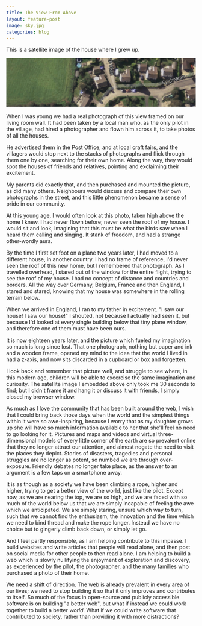```yaml
---
title: The View From Above
layout: feature-post
image: sky.jpg
categories: blog
---
```


This is a satellite image of the house where I grew up.

![](/assets/dist/img/the-view-from-above/my-home.png)

When I was young we had a real photograph of this view framed on our living room wall. It had been taken by a local man who, as the only pilot in the village, had hired a photographer and flown him across it, to take photos of all the houses.

He advertised them in the Post Office, and at local craft fairs, and the villagers would stop next to the stacks of photographs and flick through them one by one, searching for their own home. Along the way, they would spot the houses of friends and relatives, pointing and exclaiming their excitement.

My parents did exactly that, and then purchased and mounted the picture, as did many others. Neighbours would discuss and compare their own photographs in the street, and this little phenomenon became a sense of pride in our community.

At this young age, I would often look at this photo, taken high above the home I knew. I had never flown before; never seen the roof of my house. I would sit and look, imagining that this must be what the birds saw when I heard them calling and singing. It stank of freedom, and had a strange other-wordly aura.

By the time I first set foot on a plane two years later, I had moved to a different house, in another country. I had no frame of reference, I'd never seen the roof of this new home, but I remembered that photograph. As I travelled overhead, I stared out of the window for the entire flight, trying to see the roof of my house. I had no concept of distance and countries and borders. All the way over Germany, Belgium, France and then England, I stared and stared, knowing that my house was somewhere in the rolling terrain below.

When we arrived in England, I ran to my father in excitement. "I saw our house! I saw our house!" I shouted, not because I actually had seen it, but because I'd looked at every single building below that tiny plane window, and therefore one of them must have been ours.

It is now eighteen years later, and the picture which fueled my imagination so much is long since lost. That one photograph, nothing but paper and ink and a wooden frame, opened my mind to the idea that the world I lived in had a z-axis, and now sits discarded in a cupboard or box and forgetten.

I look back and remember that picture well, and struggle to see where, in this modern age, children will be able to excercise the same imagination and curiosity. The satellite image I embedded above only took me 30 seconds to find; but I didn't frame it and hang it or discuss it with friends, I simply closed my browser window.

As much as I love the community that has been built around the web, I wish that I could bring back those days when the world and the simplest things within it were so awe-inspiring, because I worry that as my daughter grows up she will have so much information available to her that she'll feel no need to go looking for it. Pictures and maps and videos and virtual three-dimensional models of every little corner of the earth are so prevalent online that they no longer attract our attention, and almost negate the need to visit the places they depict. Stories of disasters, tragedies and personal struggles are no longer as potent, so numbed we are through over-exposure. Friendly debates no longer take place, as the answer to an argument is a few taps on a smartphone away.

It is as though as a society we have been climbing a rope, higher and higher, trying to get a better view of the world, just like the pilot. Except now, as we are nearing the top, we are so high, and we are faced with so much of the world below us that we are simply incapable of feeling the awe which we anticipated. We are simply staring, unsure which way to turn, such that we cannot find the enthusiasm, the innovation and the time which we need to bind thread and make the rope longer. Instead we have no choice but to gingerly climb back down, or simply let go.

And I feel partly responsible, as I am helping contribute to this impasse. I build websites and write articles that people will read alone, and then post on social media for other people to then read alone. I am helping to build a web which is slowly nullifying the enjoyment of exploration and discovery, as experienced by the pilot, the photographer, and the many families who purchased a photo of their home.

We need a shift of direction. The web is already prevalent in every area of our lives; we need to stop building it so that it only improves and contributes to itself. So much of the focus in open-source and publicly accessible software is on building "a better web", but what if instead we could work together to build a better *world*. What if we could write software that contributed to society, rather than providing it with more distractions?